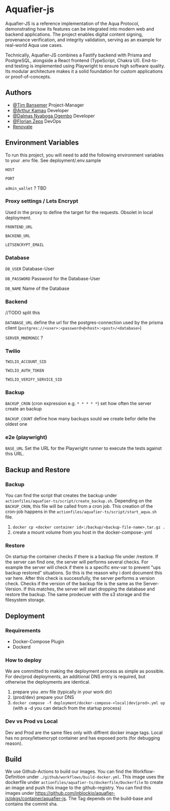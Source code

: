 
# Aquafier-js

Aquafier-JS is a reference implementation of the Aqua Protocol, demonstrating how its features can be integrated into modern web and backend applications.
The project enables digital content signing, provenance verification, and integrity validation, serving as an example for real-world Aqua use cases.

Technically, Aquafier-JS combines a Fastify backend with Prisma and PostgreSQL, alongside a React frontend (TypeScript, Chakra UI). End-to-end testing is implemented using Playwright to ensure high software quality.
Its modular architecture makes it a solid foundation for custom applications or proof-of-concepts.


## Authors

- [@Tim Bansemer](https://github.com/FantasticoFox) Project-Manager
- [@Arthur Kamau](https://github.com/Arthur-Kamau) Developer
- [@Dalmas Nyaboga Ogembo](https://github.com/dalmasonto) Developer
- [@Florian Zeps](https://github.com/Zusel) DevOps
- [Renovate](https://docs.renovatebot.com/)


## Environment Variables

To run this project, you will need to add the following environment variables to your .env file. See deployment/.env.sample

`HOST`

`PORT`

`admin_wallet` ? TBD

### Proxy settings / Lets Encrypt
Used in the proxy to define the target for the requests. Obsolet in local deployment.

`FRONTEND_URL`

`BACKEND_URL`

`LETSENCRYPT_EMAIL`

### Database

`DB_USER` Database-User

`DB_PASSWORD` Password for the Database-User

`DB_NAME` Name of the Database

### Backend
//TODO split this

`DATABASE_URL` define the url for the postgres-connection used by the prisma client (`postgres://<user>:<password>@<host>:<post>/<database>`)

`SERVER_MNEMONIC` ?

### Twilio
`TWILIO_ACCOUNT_SID`

`TWILIO_AUTH_TOKEN`

`TWILIO_VERIFY_SERVICE_SID`

### Backup
`BACKUP_CRON` (cron expression e.g. `* * * * *`) set how often the server create an backup

`BACKUP_COUNT` define how many backups sould we create befor delte the oldest one

### e2e (playwright)
`BASE_URL` Set the URL for the Playwright runner to execute the tests against this URL.

## Backup and Restore
### Backup
You can find the script that creates the backup under `actionfiles/aquafier-ts/script/create_backup.sh`. Depending on the `BACKUP_CRON`, this file will be called from a cron job.
This creation of the cron-job happens in the `actionfiles/aquafier-ts/script/start_aqua.sh` file.

1. `docker cp <docker container id>:/backup/<backup-file-name>.tar.gz .`
2. create a mount volume from you host in the docker-compose-<env>.yml

### Restore
On startup the container checks if there is a backup file under /restore. If the server can find one, the server will performs several checks. For example the server will check if there is a specific env-var to prevent "ups backup restored" situations. So this is the reason why i dont document this var here. After this check is successfully, the server performs a version check. Checks if the version of the backup file is the same as the Server-Version. If this matches, the server will start dropping the database and restore the backup. The same prodecuer with the s3 storage and the filesystem storage.

## Deployment

### Requirements
- Docker-Compose Plugin
- Dockerd

### How to deploy

We are committed to making the deployment process as simple as possible. For dev/prod deployments, an additional DNS entry is required, but otherwise the deployments are identical.

1. prepare you .env file (typically in your work dir)
2. (prod/dev) prepare your DNS
3. `docker compose -f deployment/docker-compose-<local|dev|prod>.yml up` (with a -d you can detach from the startup process)

### Dev vs Prod vs Local
Dev and Prod are the same files only with diffrent docker image tags.
Local has no proxy/letsencrypt container and has exposed ports (for debugging reason).


## Build

We use Github-Actions to build our images. You can find the Workflow-Definition under `./github/workflows/build-docker.yml`. This image uses the dockerfile under `actionfiles/aquafier-ts/dockerfile/Dockerfile` to create an image and push this image to the github-registry. You can find this images under https://github.com/inblockio/aquafier-js/pkgs/container/aquafier-js. The Tag depends on the build-base and contains the commit sha. 
